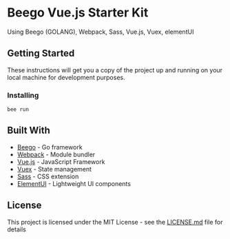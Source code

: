 # Beego Vue.js Starter Kit

Using Beego (GOLANG), Webpack, Sass, Vue.js, Vuex, elementUI

## Getting Started

These instructions will get you a copy of the project up and running on your local machine for development purposes.

### Installing

```
bee run
```

## Built With

* [Beego](https://beego.me/) - Go framework
* [Webpack](https://webpack.js.org/) - Module bundler
* [Vue.js](https://vuejs.org/) - JavaScript Framework
* [Vuex](https://vuex.vuejs.org/en/) - State management
* [Sass](http://sass-lang.com/) - CSS extension
* [ElementUI](https://element.eleme.io/#/) - Lightweight UI components

## License

This project is licensed under the MIT License - see the [LICENSE.md](LICENSE.md) file for details

